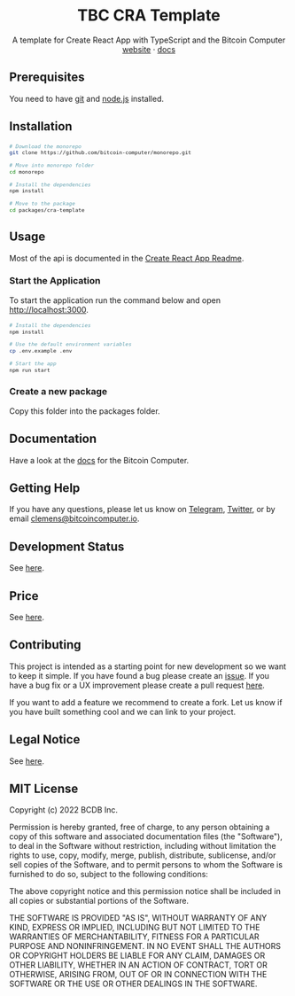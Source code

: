 <div align="center">
  <h1>TBC CRA Template</h1>
  <p>
    A template for Create React App with TypeScript and the Bitcoin Computer
    <br />
    <a href="http://bitcoincomputer.io/">website</a> &#183; <a href="http://docs.bitcoincomputer.io/">docs</a>
  </p>
</div>

## Prerequisites

You need to have [git](https://www.git-scm.com/) and [node.js](https://nodejs.org/) installed.

## Installation

<font size=1>

```sh
# Download the monorepo
git clone https://github.com/bitcoin-computer/monorepo.git

# Move into monorepo folder
cd monorepo

# Install the dependencies
npm install

# Move to the package
cd packages/cra-template
```

</font>

## Usage

Most of the api is documented in the [Create React App Readme](https://github.com/facebook/create-react-app).

### Start the Application

To start the application run the command below and open [http://localhost:3000](http://localhost:3000).

<font size=1>

```bash
# Install the dependencies
npm install

# Use the default environment variables
cp .env.example .env

# Start the app
npm run start
```

</font>

### Create a new package

Copy this folder into the packages folder.

## Documentation

Have a look at the [docs](https://docs.bitcoincomputer.io/) for the Bitcoin Computer.

## Getting Help

If you have any questions, please let us know on <a href="https://t.me/thebitcoincomputer" target="_blank">Telegram</a>, <a href="https://twitter.com/TheBitcoinToken" target="_blank">Twitter</a>, or by email clemens@bitcoincomputer.io.

## Development Status
See [here](https://github.com/bitcoin-computer/monorepo/tree/main/packages/lib#development-status).

## Price

See [here](https://github.com/bitcoin-computer/monorepo/tree/main/packages/lib#price).

## Contributing

This project is intended as a starting point for new development so we want to keep it simple. If you have found a bug please create an [issue](https://github.com/bitcoin-computer/monorepo/issues). If you have a bug fix or a UX improvement please create a pull request [here](https://github.com/bitcoin-computer/monorepo/pulls).

If you want to add a feature we recommend to create a fork. Let us know if you have built something cool and we can link to your project.

## Legal Notice

See [here](https://github.com/bitcoin-computer/monorepo/tree/main/packages/lib#legal-notice).

## MIT License

Copyright (c) 2022 BCDB Inc.

Permission is hereby granted, free of charge, to any person obtaining a copy of this software and associated documentation files (the "Software"), to deal in the Software without restriction, including without limitation the rights to use, copy, modify, merge, publish, distribute, sublicense, and/or sell copies of the Software, and to permit persons to whom the Software is furnished to do so, subject to the following conditions:

The above copyright notice and this permission notice shall be included in all copies or substantial portions of the Software.

THE SOFTWARE IS PROVIDED "AS IS", WITHOUT WARRANTY OF ANY KIND, EXPRESS OR IMPLIED, INCLUDING BUT NOT LIMITED TO THE WARRANTIES OF MERCHANTABILITY, FITNESS FOR A PARTICULAR PURPOSE AND NONINFRINGEMENT. IN NO EVENT SHALL THE AUTHORS OR COPYRIGHT HOLDERS BE LIABLE FOR ANY CLAIM, DAMAGES OR OTHER LIABILITY, WHETHER IN AN ACTION OF CONTRACT, TORT OR OTHERWISE, ARISING FROM, OUT OF OR IN CONNECTION WITH THE SOFTWARE OR THE USE OR OTHER DEALINGS IN THE SOFTWARE.

[node]: https://github.com/bitcoin-computer/monorepo/tree/main/packages/node
